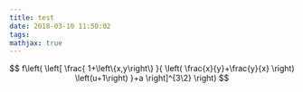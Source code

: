 ```yaml
---
title: test
date: 2018-03-10 11:50:02
tags:
mathjax: true
---
```

$$
f\left(
    \left[
        \frac{
            1+\left\{x,y\right\}
        }{
        \left(
            \frac{x}{y}+\frac{y}{x}
        \right)
        \left(u+1\right)
        }+a
    \right]^{3\2}
\right)
$$